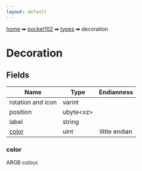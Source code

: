 ```yaml
---
layout: default
---
```


[home](/) ➡ [pocket102](/protocol/pocket102) ➡ [types](/protocol/pocket102/types) ➡ decoration

# Decoration

## Fields

Name | Type | Endianness
---|---|:---:
rotation and icon | varint | 
position | ubyte&lt;xz&gt; | 
label | string | 
[color](#color) | uint | little endian

### color

ARGB colour.

